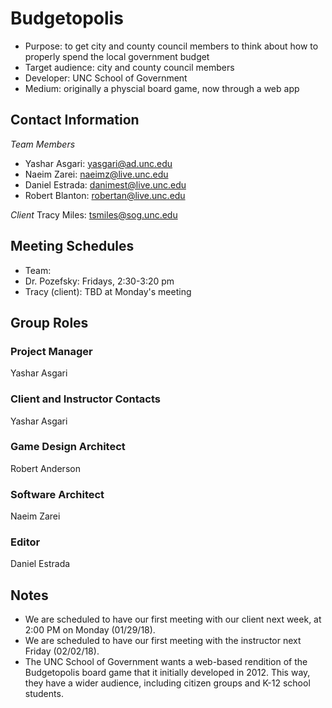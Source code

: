 # Budgetopolis 

* Purpose: to get city and county council members to think about how to properly spend the local government budget
* Target audience: city and county council members
* Developer: UNC School of Government 
* Medium: originally a physcial board game, now through a web app

## Contact Information
*Team Members*
* Yashar Asgari: yasgari@ad.unc.edu
* Naeim Zarei: naeimz@live.unc.edu
* Daniel Estrada: danimest@live.unc.edu
* Robert Blanton: robertan@live.unc.edu

*Client*
Tracy Miles: tsmiles@sog.unc.edu 

## Meeting Schedules
* Team:
* Dr. Pozefsky: Fridays, 2:30-3:20 pm
* Tracy (client): TBD at Monday's meeting

## Group Roles

### Project Manager
Yashar Asgari

### Client and Instructor Contacts
Yashar Asgari

### Game Design Architect
Robert Anderson

### Software Architect
Naeim Zarei 

### Editor
Daniel Estrada

## Notes

* We are scheduled to have our first meeting with our client next week, at 2:00 PM on Monday (01/29/18).
* We are scheduled to have our first meeting with the instructor next Friday (02/02/18).
* The UNC School of Government wants a web-based rendition of the Budgetopolis board game that it initially developed in 2012. This way, they have a wider audience, including citizen groups and K-12 school students. 
